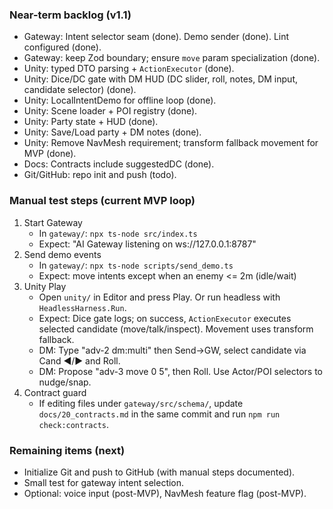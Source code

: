 ### Near-term backlog (v1.1)

- Gateway: Intent selector seam (done). Demo sender (done). Lint configured (done).
- Gateway: keep Zod boundary; ensure `move` param specialization (done).
- Unity: typed DTO parsing + `ActionExecutor` (done).
- Unity: Dice/DC gate with DM HUD (DC slider, roll, notes, DM input, candidate selector) (done).
- Unity: LocalIntentDemo for offline loop (done).
- Unity: Scene loader + POI registry (done).
- Unity: Party state + HUD (done).
- Unity: Save/Load party + DM notes (done).
- Unity: Remove NavMesh requirement; transform fallback movement for MVP (done).
- Docs: Contracts include suggestedDC (done).
- Git/GitHub: repo init and push (todo).

### Manual test steps (current MVP loop)

1. Start Gateway
   - In `gateway/`: `npx ts-node src/index.ts`
   - Expect: "AI Gateway listening on ws://127.0.0.1:8787"
2. Send demo events
   - In `gateway/`: `npx ts-node scripts/send_demo.ts`
   - Expect: move intents except when an enemy <= 2m (idle/wait)
3. Unity Play
   - Open `unity/` in Editor and press Play. Or run headless with `HeadlessHarness.Run`.
   - Expect: Dice gate logs; on success, `ActionExecutor` executes selected candidate (move/talk/inspect). Movement uses transform fallback.
   - DM: Type "adv-2 dm:multi" then Send→GW, select candidate via Cand ◄/► and Roll.
   - DM: Propose "adv-3 move 0 5", then Roll. Use Actor/POI selectors to nudge/snap.
4. Contract guard
   - If editing files under `gateway/src/schema/`, update `docs/20_contracts.md` in the same commit and run `npm run check:contracts`.

### Remaining items (next)

- Initialize Git and push to GitHub (with manual steps documented).
- Small test for gateway intent selection.
- Optional: voice input (post-MVP), NavMesh feature flag (post-MVP).


